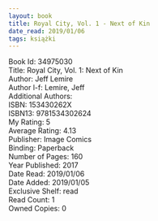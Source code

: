 ```yaml
---
layout: book
title: Royal City, Vol. 1 - Next of Kin
date_read: 2019/01/06
tags: książki
---
```


Book Id: 34975030<br />
Title: Royal City, Vol. 1: Next of Kin<br />
Author: Jeff Lemire<br />
Author l-f: Lemire, Jeff<br />
Additional Authors: <br />
ISBN: 153430262X<br />
ISBN13: 9781534302624<br />
My Rating: 5<br />
Average Rating: 4.13<br />
Publisher: Image Comics<br />
Binding: Paperback<br />
Number of Pages: 160<br />
Year Published: 2017<br />
Date Read: 2019/01/06<br />
Date Added: 2019/01/05<br />
Exclusive Shelf: read<br />
Read Count: 1<br />
Owned Copies: 0<br />


